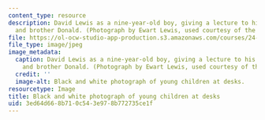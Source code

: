 ```yaml
---
content_type: resource
description: David Lewis as a nine-year-old boy, giving a lecture to his sister Ellen
  and brother Donald. (Photograph by Ewart Lewis, used courtesy of the Lewis family.)
file: https://ol-ocw-studio-app-production.s3.amazonaws.com/courses/24-260-topics-in-philosophy-david-lewis-spring-2008/3ed64d668b710c543e978b772735ce1f_24-260s08.jpg
file_type: image/jpeg
image_metadata:
  caption: David Lewis as a nine-year-old boy, giving a lecture to his sister Ellen
    and brother Donald. (Photograph by Ewart Lewis, used courtesy of the Lewis family.)
  credit: ''
  image-alt: Black and white photograph of young children at desks.
resourcetype: Image
title: Black and white photograph of young children at desks
uid: 3ed64d66-8b71-0c54-3e97-8b772735ce1f
---
```

